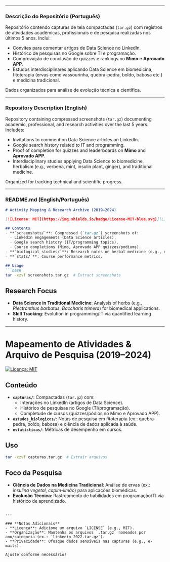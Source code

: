 
---

### **Descrição do Repositório (Português)**  
Repositório contendo capturas de tela compactadas (`tar.gz`) com registros de atividades acadêmicas, profissionais e de pesquisa realizadas nos últimos 5 anos. Inclui:  
- Convites para comentar artigos de Data Science no LinkedIn.  
- Histórico de pesquisas no Google sobre TI e programação.  
- Comprovação de conclusão de quizzes e rankings no **Mimo** e **Aprovado APP**.  
- Estudos interdisciplinares aplicando Data Science em biomedicina, fitoterapia (ervas como vassourinha, quebra-pedra, boldo, babosa etc.) e medicina tradicional.  

Dados organizados para análise de evolução técnica e científica.

---

### **Repository Description (English)**  
Repository containing compressed screenshots (`tar.gz`) documenting academic, professional, and research activities over the last 5 years. Includes:  
- Invitations to comment on Data Science articles on LinkedIn.  
- Google search history related to IT and programming.  
- Proof of completion for quizzes and leaderboards on **Mimo** and **Aprovado APP**.  
- Interdisciplinary studies applying Data Science to biomedicine, herbalism (e.g., verbena, mint, insulin plant, ginger), and traditional medicine.  

Organized for tracking technical and scientific progress.

---

### **README.md (English/Português)**  

```markdown
# Activity Mapping & Research Archive (2019–2024)

[![License: MIT](https://img.shields.io/badge/License-MIT-blue.svg)](LICENSE)

## Contents
- **`screenshots/`**: Compressed (`tar.gz`) screenshots of:
  - LinkedIn engagements (Data Science articles).
  - Google search history (IT/programming topics).
  - Course completions (Mimo, Aprovado APP quizzes/podiums).
- **`biological_studies/`**: Research notes on herbal medicine (e.g., quebra-pedra, boldo, babosa) and Data Science applications in health.
- **`stats/`**: Course performance metrics.

## Usage
```bash
tar -xzvf screenshots.tar.gz  # Extract screenshots
```

## Research Focus
- **Data Science in Traditional Medicine**: Analysis of herbs (e.g., *Plectranthus barbatus*, *Baccharis trimera*) for biomedical applications.
- **Skill Tracking**: Evolution in programming/IT via quantified learning history.

---

# Mapeamento de Atividades & Arquivo de Pesquisa (2019–2024)

[![Licença: MIT](https://img.shields.io/badge/Licença-MIT-blue.svg)](LICENSE)

## Conteúdo
- **`capturas/`**: Compactadas (`tar.gz`) com:
  - Interações no LinkedIn (artigos de Data Science).
  - Histórico de pesquisas no Google (TI/programação).
  - Completude de cursos (quizzes/pódios no Mimo e Aprovado APP).
- **`estudos_biologicos/`**: Notas de pesquisa em fitoterapia (ex.: quebra-pedra, boldo, babosa) e ciência de dados aplicada à saúde.
- **`estatisticas/`**: Métricas de desempenho em cursos.

## Uso
```bash
tar -xzvf capturas.tar.gz  # Extrair arquivos
```

## Foco da Pesquisa
- **Ciência de Dados na Medicina Tradicional**: Análise de ervas (ex.: *insulina vegetal*, *capim-limão*) para aplicações biomédicas.
- **Evolução Técnica**: Rastreamento de habilidades em programação/TI via histórico de aprendizado.
```

---

### **Notas Adicionais**  
- **Licença**: Adicione um arquivo `LICENSE` (e.g., MIT).  
- **Organização**: Mantenha os arquivos `.tar.gz` nomeados por ano/categoria (ex.: `linkedin_2022.tar.gz`).  
- **Privacidade**: Ofusque dados sensíveis nas capturas (e.g., e-mails).  

Ajuste conforme necessário!
